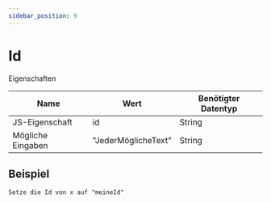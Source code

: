```yaml
---
sidebar_position: 9
---
```


# Id

Eigenschaften

| Name              | Wert              | Benötigter Datentyp   |
| ----              | ----              | --------------------- |
| JS-Eigenschaft   | id    | String           |
| Mögliche Eingaben | "JederMöglicheText" | String           |

## Beispiel
```
Setze die Id von x auf "meineId"
```
